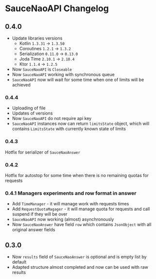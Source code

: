 # SauceNaoAPI Changelog

## 0.4.0

* Update libraries versions
    * Kotlin `1.3.31` -> `1.3.50`
    * Coroutines `1.2.1` -> `1.3.2`
    * Serialization `0.11.0` -> `0.13.0`
    * Joda Time `2.10.1` -> `2.10.4`
    * Ktor `1.1.4` -> `1.2.5`
* Now `SauceNaoAPI` is `Closeable`
* Now `SauceNaoAPI` working with synchronous queue
* `SauceNaoAPI` now will wait for some time when one of limits will be achieved

### 0.4.4

* Uploading of file
* Updates of versions
* Now `SauceNaoAPI` do not require api key
* `SauceNaoAPI` instances now can return `limitsState` object, which will contains `LimitsState` with currently known
state of limits

### 0.4.3

Hotfix for serializer of `SauceNaoAnswer`

### 0.4.2

Hotfix for autostop for some time when there is no remaining quotas for requests

### 0.4.1 Managers experiments and row format in answer

* Add `TimeManager` - it will manage work with requests times
* Add `RequestQuotaMagager` - it will manage quota for requests and call suspend
if they will be over
* `SauceNaoAPI` now working (almost) asynchronously
* Now `SauceNaoAnswer` have field `row` which contains `JsonObject` with
all original answer fields

## 0.3.0

* Now `results` field of `SauceNaoAnswer` is optional and is empty list by default
* Adapted structure almost completed and now can be used with raw results

